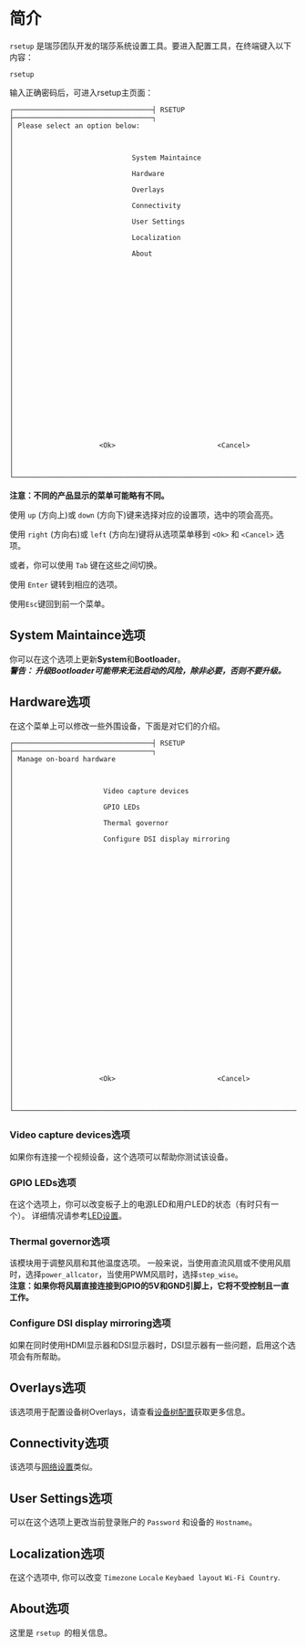 ﻿---
sidebar_label: 'rsetup工具介绍'
sidebar_position: 0
---

# 简介

`rsetup` 是瑞莎团队开发的瑞莎系统设置工具。要进入配置工具，在终端键入以下内容：  

```
rsetup  
```

输入正确密码后，可进入rsetup主页面：  

```
┌──────────────────────────────────┤ RSETUP ├──────────────────────────────────┐
│ Please select an option below:                                               │
│                                                                              │
│                             System Maintaince                                │
│                             Hardware                                         │
│                             Overlays                                         │
│                             Connectivity                                     │
│                             User Settings                                    │
│                             Localization                                     │
│                             About                                            │
│                                                                              │
│                                                                              │
│                                                                              │
│                                                                              │
│                                                                              │
│                                                                              │
│                                                                              │
│                                                                              │
│                                                                              │
│                                                                              │
│                                                                              │
│                     <Ok>                         <Cancel>                    │
│                                                                              │
└──────────────────────────────────────────────────────────────────────────────┘
```

**注意：不同的产品显示的菜单可能略有不同。**  

使用 `up` (方向上)或 `down` (方向下)键来选择对应的设置项，选中的项会高亮。

使用 `right` (方向右)或 `left` (方向左)键将从选项菜单移到 `<Ok>` 和 `<Cancel>` 选项。

或者，你可以使用 `Tab` 键在这些之间切换。

使用 `Enter` 键转到相应的选项。

使用`Esc`键回到前一个菜单。

## System Maintaince选项

你可以在这个选项上更新**System**和**Bootloader**。  
***警告： 升级Bootloader可能带来无法启动的风险，除非必要，否则不要升级。*** 

## Hardware选项

在这个菜单上可以修改一些外围设备，下面是对它们的介绍。 

```
┌──────────────────────────────────┤ RSETUP ├──────────────────────────────────┐
│ Manage on-board hardware                                                     │
│                                                                              │
│                      Video capture devices                                   │
│                      GPIO LEDs                                               │
│                      Thermal governor                                        │
│                      Configure DSI display mirroring                         │
│                                                                              │
│                                                                              │
│                                                                              │
│                                                                              │
│                                                                              │
│                                                                              │
│                                                                              │
│                                                                              │
│                                                                              │
│                                                                              │
│                                                                              │
│                                                                              │
│                                                                              │
│                                                                              │
│                     <Ok>                         <Cancel>                    │
│                                                                              │
└──────────────────────────────────────────────────────────────────────────────┘
```

### Video capture devices选项

如果你有连接一个视频设备，这个选项可以帮助你测试该设备。 

### GPIO LEDs选项

在这个选项上，你可以改变板子上的电源LED和用户LED的状态（有时只有一个）。 
详细情况请参考[LED设置](led)。 

### Thermal governor选项

该模块用于调整风扇和其他温度选项。 
一般来说，当使用直流风扇或不使用风扇时，选择`power_allcator`，当使用PWM风扇时，选择`step_wise`。  
**注意：如果你将风扇直接连接到GPIO的5V和GND引脚上，它将不受控制且一直工作。**

### Configure DSI display mirroring选项

如果在同时使用HDMI显示器和DSI显示器时，DSI显示器有一些问题，启用这个选项会有所帮助。 

## Overlays选项

该选项用于配置设备树Overlays，请查看[设备树配置](devicetree)获取更多信息。

## Connectivity选项

该选项与[网络设置](../network)类似。

## User Settings选项

可以在这个选项上更改当前登录账户的 `Password` 和设备的 `Hostname`。 

## Localization选项

在这个选项中, 你可以改变 `Timezone` `Locale` `Keybaed layout` `Wi-Fi Country`.  

## About选项

这里是 `rsetup `的相关信息。
